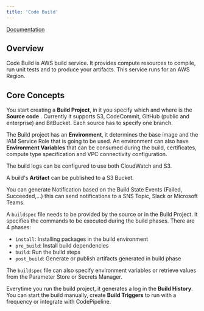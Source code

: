 ```yaml
---
title: 'Code Build'
---
```


[Documentation](https://docs.aws.amazon.com/codebuild/index.html)

## Overview

Code Build is AWS build service. It provides compute resources to compile, run unit tests and  to produce your artifacts. This service runs for an AWS Region.

## Core Concepts

You start creating a **Build Project**, in it you specify which and where is the **Source code** . Currently it supports S3, CodeCommit, GitHub (public and enterprise) and BitBucket. Each source has to specify one branch.

The Build project has an **Environment**, it determines the base image and the IAM Service Role that is going to be used. An environment can also have **Environment Variables** that can be consumed during the build, certificates, compute type specification and VPC connectivity configuration.

The build logs can be configured to use both CloudWatch and S3.

A build's **Artifact** can be published to a S3 Bucket.

You can generate Notification based on the Build State Events (Failed, Succeeded,...) this can send notifications to a SNS Topic, Slack or Microsoft Teams.

A `buildspec` file needs to be provided by the source or in the Build Project. It specifies the commands to be executed during the build phases. There are 4 phases:

- `install`: Installing packages in the build environment
- `pre_build`: Install build dependencies
- `build`: Run the build steps
- `post_build`: Generate or publish artifacts generated in build phase

The `buildspec` file can also specify environment variables or retrieve values from the Parameter Store or Secrets Manager.

Everytime you run the build project, it generates a log in the **Build History**. You can start the build manually, create **Build Triggers** to run with a frequency or integrate with CodePipeline.

